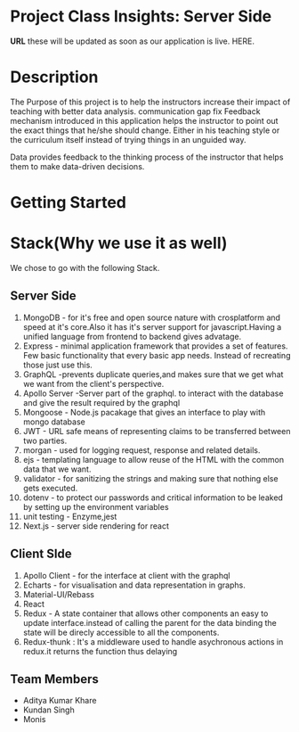 # Project Class Insights: Server Side

**URL** these will be updated as soon as our application is live. HERE.


Description
===
The Purpose of this project is to help the instructors increase their impact of teaching with better data analysis.
communication gap fix
Feedback mechanism introduced in this application helps the instructor to point out the exact things that he/she should change. Either in his teaching style or the curriculum itself instead of trying things in an unguided way.

Data provides feedback to the thinking process of the instructor that helps them to make data-driven decisions.

# Getting Started

Stack(Why we use it as well)
===
We chose to go with the following Stack.
## Server Side

1. MongoDB - for it's free and open source nature with crosplatform and speed at it's core.Also it has it's server support for javascript.Having a unified language from frontend to backend gives advatage.
2. Express - minimal application framework that provides a set of features. Few basic functionality that every basic app needs. Instead of recreating those just use this.
3. GraphQL -prevents duplicate queries,and makes sure that we get what we want from the client's perspective.
4. Apollo Server -Server part of the graphql. to interact with the database and give the result required by the graphql
5. Mongoose - Node.js pacakage that gives an interface to play with mongo database
6. JWT - URL safe means of representing claims to be transferred between two parties.
7. morgan - used for logging request, response and related details.
8. ejs - templating language to allow reuse of the HTML with the common data that we want.
9. validator - for sanitizing the strings and making sure that nothing else gets executed.
10. dotenv - to protect our passwords and critical information to be leaked by setting up the environment variables
11. unit testing - Enzyme,jest
12. Next.js - server side rendering for react

## Client SIde
1. Apollo Client - for the interface at client with the graphql
2. Echarts - for visualisation and data representation in graphs.
3. Material-UI/Rebass
4. React
5. Redux - A state container that allows other components an easy to update interface.instead of calling the parent for the data binding the state will be direcly accessible to all the components. 
6. Redux-thunk : It's a middleware used to handle asychronous actions in redux.it returns the function thus delaying 

Team Members
---

* Aditya Kumar Khare
* Kundan Singh
* Monis
